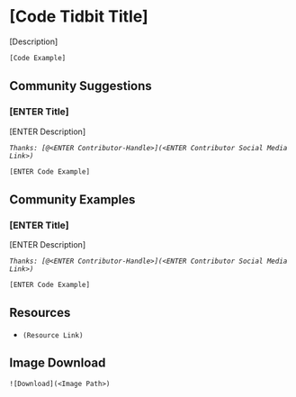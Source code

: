 # [Code Tidbit Title]

[Description]


```js
[Code Example]
```

## Community Suggestions

### [ENTER Title]

[ENTER Description]

_`Thanks: [@<ENTER Contributor-Handle>](<ENTER Contributor Social Media Link>)`_

```js
[ENTER Code Example]
```

## Community Examples

### [ENTER Title]

[ENTER Description]

_`Thanks: [@<ENTER Contributor-Handle>](<ENTER Contributor Social Media Link>)`_

```js
[ENTER Code Example]
```

## Resources

- `(Resource Link)`


## Image Download 

`![Download](<Image Path>)`
